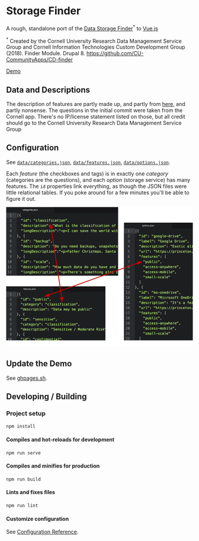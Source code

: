 # Storage Finder

A rough, standalone port of the [Data Storage Finder](https://it.cornell.edu/data-storage-finder)<sup>*</sup> to [Vue.js](https://vuejs.org/)

<sup>*</sup> Created by the Cornell University Research Data Management Service Group and Cornell Information Technologies Custom Development Group (2018). Finder Module. Drupal 8. https://github.com/CU-CommunityApps/CD-finder

[Demo](https://jpstroop.github.io/storage_finder/)

## Data and Descriptions

The description of features are partly made up, and partly from [here](https://princeton.service-now.com/service?id=kb_article&sys_id=4bbafffcdba1d7c0146fd206ca961924), and partly nonsense. The questions in the initial commit were taken from the Cornell app. There's no IP/license statement listed on those, but all credit should go to the Cornell University Research Data Management Service Group

## Configuration

See [`data/categories.json`](data/categories.json), [`data/features.json`](data/features.json), [`data/options.json`](data/options.json).

Each _feature_ (the checkboxes and tags) is in exactly one _category_ (categories are the questions), and each _option_ (storage service) has many features. The `id` properties link everything, as though the JSON files were little relational tables. If you poke around for a few minutes you'll be able to figure it out.

![data relationships](data/rels.png)

## Update the Demo

See [ghpages.sh](ghpages.sh).

## Developing / Building

### Project setup
```
npm install
```

#### Compiles and hot-reloads for development
```
npm run serve
```

#### Compiles and minifies for production
```
npm run build
```

#### Lints and fixes files
```
npm run lint
```

#### Customize configuration
See [Configuration Reference](https://cli.vuejs.org/config/).
